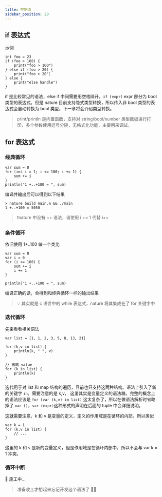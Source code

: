 ```yaml
---
title: 控制流
sidebar_position: 20
---
```


## if 表达式
示例
```nature
int foo = 23
if (foo > 100) {
    print("foo > 100")
} else if (foo > 20) {
    print("foo > 20")
} else {
    print("else handle")
}
```

if 是比较常见的语法，else if 中间需要用空格隔开。`if (expr)`  expr 部分为 bool 类型的表达式，但是 nature 目前支持隐式类型转换，所以传入非 bool 类型的表达式会自动转换为 bool 类型，下一章将会介绍类型转换。

> print/println 是内置函数，支持对 string/bool/number 类型数据进行打印，多个参数使用逗号分隔，无格式化功能，主要用来调试。

## for 表达式

### 经典循环
```nature
var sum = 0
for (int i = 1; i <= 100; i += 1) {
	sum += i
}
println("1 +..+100 = ", sum)
```

编译并输出后可以得到以下结果
```shell
> nature build main.n && ./main
1 +..+100 = 5050
```

> ❗️nature 中没有 ++ 语法，请使用 i += 1 代替 i++

### 条件循环

依旧使用 1+..100 做一个类比
```nature
var sum = 0
var i = 0
for (i <= 100) {
	sum += i
	i += 1
}

println("1 +..+100 = ", sum)
```

编译正确的话，会得到和经典循环一样的输出结果

> 💡  其实就是 c 语言中的 while 表达式，nature 将其集成在了 for 关键字中


### 迭代循环
先来看看相关语法
```nature
var list = [1, 1, 2, 3, 5, 8, 13, 21]

for (k,v in list) {
	println(k, " ", v)
}

// 省略 value
for (k in list) {
	println(k)
}
```

迭代用于对 list 和 map 结构的遍历，目前也只支持这两种结构。语法上引入了新的关键字 `in`。需要注意的是 k,v， 这里其实是变量定义的语法糖。完整的概念上的语法应该是 `for (var (k,v) in list)` 这太复杂了，所以在做语法解析时省略掉了 `var ()`，`var (expr)`这种形式的声明在后面的 tuple 中会详细说明。

这就需要注意，k 和 v 是变量的定义，定义的作用域是在循环的内部。所以类似

```nature
var k = 1 
for (k,v in list) { 
    // ...
} 
```

这里的 k 和 v 是新的变量定义，但是作用域是在循环内部中，所以不会与 var k = 1 冲突。

### 循环中断

👷 施工中... 

> 准备收工才想起来忘记开发这个语法了 😮‍💨